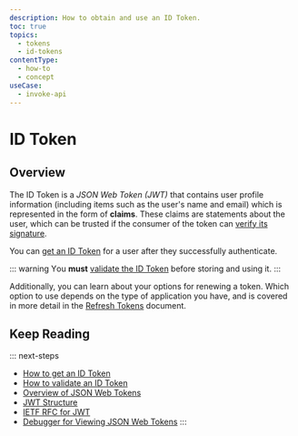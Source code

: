 ```yaml
---
description: How to obtain and use an ID Token.
toc: true
topics:
  - tokens
  - id-tokens
contentType:
  - how-to
  - concept
useCase:
  - invoke-api
---
```

# ID Token

## Overview

The ID Token is a <dfn data-key="json-web-token">JSON Web Token (JWT)</dfn> that contains user profile information (including items such as the user's name and email) which is represented in the form of **claims**. These claims are statements about the user, which can be trusted if the consumer of the token can [verify its signature](/tokens/guides/id-token/validate-id-token#verify-the-signature).

You can [get an ID Token](/tokens/guides/id-token/get-id-tokens) for a user after they successfully authenticate.

::: warning
Υou __must__ [validate the ID Token](/tokens/guides/id-token/validate-id-token) before storing and using it.
:::

Additionally, you can learn about your options for renewing a token. Which option to use depends on the type of application you have, and is covered in more detail in the [Refresh Tokens](/tokens/refresh-token/current) document.

## Keep Reading

::: next-steps
* [How to get an ID Token](/tokens/guides/id-token/get-id-tokens)
* [How to validate an ID Token](/tokens/guides/id-token/validate-id-token)
* [Overview of JSON Web Tokens](/jwt)
* [JWT Structure](/tokens/reference/jwt/jwt-structure)
* [IETF RFC for JWT](https://tools.ietf.org/html/rfc7519)
* [Debugger for Viewing JSON Web Tokens](http://jwt.io/)
:::
